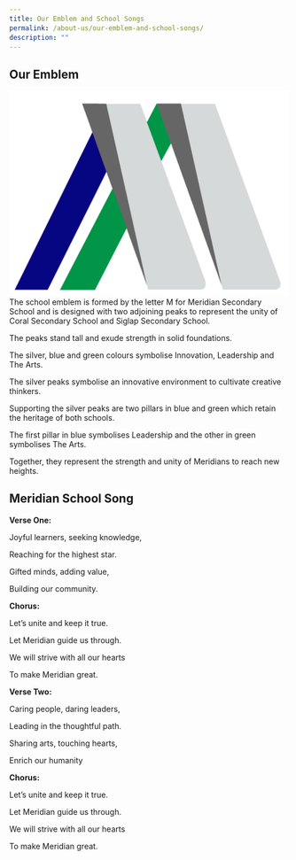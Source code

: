 ```yaml
---
title: Our Emblem and School Songs
permalink: /about-us/our-emblem-and-school-songs/
description: ""
---
```

## Our Emblem
![](/images/MERIDIAN%20CREST.jpg)
The school emblem is formed by the letter M for Meridian Secondary School and is designed with two adjoining peaks to represent the unity of Coral Secondary School and Siglap Secondary School.

The peaks stand tall and exude strength in solid foundations.

The silver, blue and green colours symbolise Innovation, Leadership and The Arts.  

The silver peaks symbolise an innovative environment to cultivate creative thinkers.

Supporting the silver peaks are two pillars in blue and green which retain the heritage of both schools.

The first pillar in blue symbolises Leadership and the other in green symbolises The Arts.

Together, they represent the strength and unity of Meridians to reach new heights.


## Meridian School Song

**Verse One:**

Joyful learners, seeking knowledge,

Reaching for the highest star.

Gifted minds, adding value,

Building our community.

**Chorus:**

Let’s unite and keep it true.

Let Meridian guide us through.

We will strive with all our hearts

To make Meridian great.

**Verse Two:**

Caring people, daring leaders,

Leading in the thoughtful path.

Sharing arts, touching hearts,

Enrich our humanity

**Chorus:**

Let’s unite and keep it true.

Let Meridian guide us through.

We will strive with all our hearts

To make Meridian great.